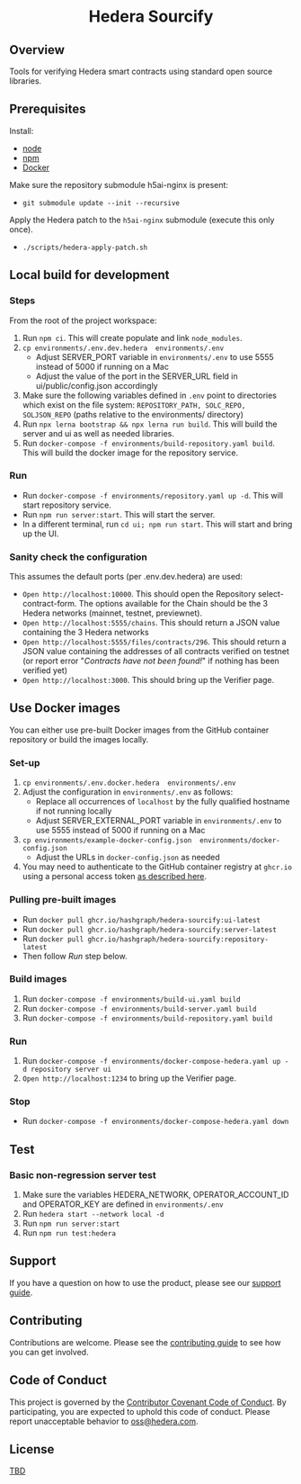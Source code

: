 <div align="center">

# Hedera Sourcify

</div>

## Overview

Tools for verifying Hedera smart contracts using standard open source libraries.

## Prerequisites

Install:
- [node](https://nodejs.org/en/about/)
- [npm](https://www.npmjs.com/)
- [Docker](https://docs.docker.com/engine/reference/commandline/docker/)

Make sure the repository submodule h5ai-nginx is present:
- `git submodule update --init --recursive`

Apply the Hedera patch to the `h5ai-nginx` submodule (execute this only once).
- `./scripts/hedera-apply-patch.sh`

## Local build for development

### Steps

From the root of the project workspace:

1. Run `npm ci`. This will create populate and link `node_modules`.
2. `cp environments/.env.dev.hedera  environments/.env`
   * Adjust SERVER_PORT variable in `environments/.env` to use 5555 instead of 5000 if running on a Mac
   * Adjust the value of the port in the SERVER_URL field in ui/public/config.json accordingly
3. Make sure the following variables defined in `.env` point to directories which exist on the file system: `REPOSITORY_PATH, SOLC_REPO, SOLJSON_REPO` (paths relative to the environments/ directory)
4. Run `npx lerna bootstrap && npx lerna run build`. This will build the server and ui as well as needed libraries.
5. Run `docker-compose -f environments/build-repository.yaml build`. This will build the docker image for the repository service.

### Run

* Run `docker-compose -f environments/repository.yaml up -d`. This will start repository service.
* Run `npm run server:start`. This will start the server.
* In a different terminal, run `cd ui; npm run start`. This will start and bring up the UI.

### Sanity check the configuration

This assumes the default ports (per .env.dev.hedera) are used:

* `Open http://localhost:10000`. This should open the Repository select-contract-form. The options available for the Chain should be the 3 Hedera networks (mainnet, testnet, previewnet).
* `Open http://localhost:5555/chains`. This should return a JSON value containing the 3 Hedera networks
* `Open http://localhost:5555/files/contracts/296`. This should return a JSON value containing the addresses of all contracts verified on testnet (or report error "_Contracts have not been found!_" if nothing has been verified yet)
* `Open http://localhost:3000`. This should bring up the Verifier page.

## Use Docker images

You can either use pre-built Docker images from the GitHub container repository 
or build the images locally.

### Set-up

1. `cp environments/.env.docker.hedera  environments/.env`
2. Adjust the configuration in `environments/.env` as follows:
    * Replace all occurrences of `localhost` by the fully qualified hostname if not running locally
    * Adjust SERVER_EXTERNAL_PORT variable in `environments/.env` to use 5555 instead of 5000 if running on a Mac
3. `cp environments/example-docker-config.json  environments/docker-config.json`
    * Adjust the URLs in `docker-config.json` as needed
4. You may need to authenticate to the GitHub container registry at `ghcr.io` using a personal access token [as described here](https://docs.github.com/en/packages/working-with-a-github-packages-registry/working-with-the-container-registry).

### Pulling pre-built images

* Run `docker pull ghcr.io/hashgraph/hedera-sourcify:ui-latest`
* Run `docker pull ghcr.io/hashgraph/hedera-sourcify:server-latest`
* Run `docker pull ghcr.io/hashgraph/hedera-sourcify:repository-latest`
* Then follow _Run_ step below.

### Build images

1. Run `docker-compose -f environments/build-ui.yaml build`
2. Run `docker-compose -f environments/build-server.yaml build`
3. Run `docker-compose -f environments/build-repository.yaml build`

### Run

1. Run `docker-compose -f environments/docker-compose-hedera.yaml up -d repository server ui`
2. `Open http://localhost:1234` to bring up the Verifier page.

### Stop

- Run `docker-compose -f environments/docker-compose-hedera.yaml down`

## Test

### Basic non-regression server test

1. Make sure the variables HEDERA_NETWORK, OPERATOR_ACCOUNT_ID and OPERATOR_KEY are defined in `environments/.env`
2. Run `hedera start --network local -d`
3. Run `npm run server:start`
4. Run `npm run test:hedera`

## Support

If you have a question on how to use the product, please see our
[support guide](https://github.com/hashgraph/.github/blob/main/SUPPORT.md).

## Contributing

Contributions are welcome. Please see the
[contributing guide](https://github.com/hashgraph/.github/blob/main/CONTRIBUTING.md)
to see how you can get involved.

## Code of Conduct

This project is governed by the
[Contributor Covenant Code of Conduct](https://github.com/hashgraph/.github/blob/main/CODE_OF_CONDUCT.md). By
participating, you are expected to uphold this code of conduct. Please report unacceptable behavior
to [oss@hedera.com](mailto:oss@hedera.com).

## License

[TBD](LICENSE)